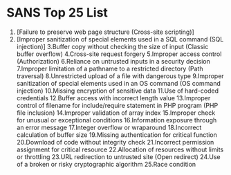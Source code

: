 # SANS Top 25 List

1. [Failure to preserve web page structure (Cross-site scripting)]
1. [Improper sanitization of special elements used in a SQL command (SQL injection)]
3.Buffer copy without checking the size of input (Classic buffer overflow)
4.Cross-site request forgery
5.Improper access control (Authorization)
6.Reliance on untrusted inputs in a security decision
7.Improper limitation of a pathname to a restricted directory (Path traversal)
8.Unrestricted upload of a file with dangerous type
9.Improper sanitization of special elements used in an OS command (OS command injection)
10.Missing encryption of sensitive data
11.Use of hard-coded credentials
12.Buffer access with incorrect length value
13.Improper control of filename for include/require statement in PHP program (PHP file inclusion)
14.Improper validation of array index
15.Improper check for unusual or exceptional conditions
16.Information exposure through an error message
17.Integer overflow or wraparound
18.Incorrect calculation of buffer size
19.Missing authentication for critical function
20.Download of code without integrity check
21.Incorrect permission assignment for critical resource
22.Allocation of resources without limits or throttling
23.URL redirection to untrusted site (Open redirect)
24.Use of a broken or risky cryptographic algorithm
25.Race condition
